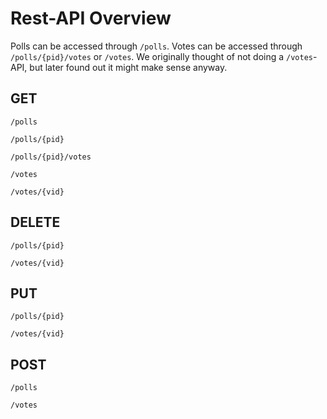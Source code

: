 # Rest-API Overview

Polls can be accessed through `/polls`. Votes can be accessed through `/polls/{pid}/votes` or `/votes`. We originally
thought of not doing a `/votes`-API, but later found out it might make sense anyway.

## GET

```
/polls
```

```
/polls/{pid}
```

```
/polls/{pid}/votes
```

```
/votes
```

```
/votes/{vid}
```

## DELETE

```
/polls/{pid}
```

```
/votes/{vid}
```

## PUT

```
/polls/{pid}
```

```
/votes/{vid}
```

## POST

```
/polls
```

```
/votes
```
